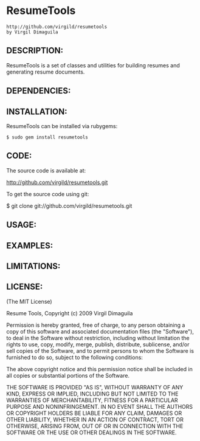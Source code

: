 ResumeTools
===========
    http://github.com/virgild/resumetools
    by Virgil Dimaguila

DESCRIPTION:
------------

ResumeTools is a set of classes and utilities for building resumes and generating
resume documents.

DEPENDENCIES:
-------------

INSTALLATION:
-------------

ResumeTools can be installed via rubygems:

    $ sudo gem install resumetools

CODE:
-----

The source code is available at:

  http://github.com/virgild/resumetools.git
  
To get the source code using git:

  $ git clone git://github.com/virgild/resumetools.git

USAGE:
------

EXAMPLES:
---------

LIMITATIONS:
------------

LICENSE:
--------

(The MIT License)

Resume Tools, Copyright (c) 2009 Virgil Dimaguila

Permission is hereby granted, free of charge, to any person
obtaining a copy of this software and associated documentation
files (the "Software"), to deal in the Software without
restriction, including without limitation the rights to use,
copy, modify, merge, publish, distribute, sublicense, and/or sell
copies of the Software, and to permit persons to whom the
Software is furnished to do so, subject to the following
conditions:

The above copyright notice and this permission notice shall be
included in all copies or substantial portions of the Software.

THE SOFTWARE IS PROVIDED "AS IS", WITHOUT WARRANTY OF ANY KIND,
EXPRESS OR IMPLIED, INCLUDING BUT NOT LIMITED TO THE WARRANTIES
OF MERCHANTABILITY, FITNESS FOR A PARTICULAR PURPOSE AND
NONINFRINGEMENT. IN NO EVENT SHALL THE AUTHORS OR COPYRIGHT
HOLDERS BE LIABLE FOR ANY CLAIM, DAMAGES OR OTHER LIABILITY,
WHETHER IN AN ACTION OF CONTRACT, TORT OR OTHERWISE, ARISING
FROM, OUT OF OR IN CONNECTION WITH THE SOFTWARE OR THE USE OR
OTHER DEALINGS IN THE SOFTWARE.
